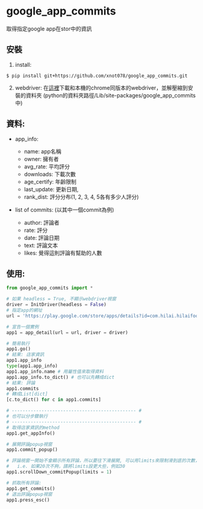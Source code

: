 # google_app_commits

取得指定google app在stor中的資訊

## 安裝
1. install:
```
$ pip install git+https://github.com/xnot078/google_app_commits.git
```
2. webdriver:
在[這裡](https://chromedriver.chromium.org/downloads)下載和本機的chrome同版本的webdriver，並解壓縮到安裝的資料夾
(python的資料夾路徑/Lib/site-packages/google_app_commits中)

## 資料:
* app_info:
    - name: app名稱
    - owner: 擁有者
    - avg_rate: 平均評分
    - downloads: 下載次數
    - age_certify: 年齡限制
    - last_update: 更新日期,
    - rank_dist: 評分分布(1, 2, 3, 4, 5各有多少人評分)

* list of commits: 
    (以其中一個commit為例)
    - author: 評論者
    - rate: 評分
    - date: 評論日期
    - text: 評論文本
    - likes: 覺得這則評論有幫助的人數

## 使用:
```python
from google_app_commits import *

# 如果 headless = True, 不顯示webdriver視窗
driver = InitDriver(headless = False)
# 指定app的網址
url = 'https://play.google.com/store/apps/details?id=com.hilai.hilaifoods'

# 宣告一個實例
app1 = app_detail(url = url, driver = driver)

# 簡易執行
app1.go()
# 結果: 店家資訊
app1.app_info
type(app1.app_info)
app1.app_info.name # 用屬性值來取得資料
app1.app_info.to_dict() # 也可以先轉成dict
# 結果: 評論
app1.commits
# 轉成List[dict]
[c.to_dict() for c in app1.commits]

# ---------------------------------------------- #
# 也可以分步驟執行
# ---------------------------------------------- #
# 取得店家資訊的method
app1.get_appInfo()

# 展開評論popup視窗
app1.commit_popup()

# 評論視窗一開始不會顯示所有評論，所以要往下滑展開, 可以用limits來限制滑到底的次數，預設為20(或先到底) 
#   i.e. 如果20次不夠，請將limits設更大些，例如30
app1.scrollDown_commitPopup(limits = 1)

# 抓取所有評論:
app1.get_commits()
# 退出評論popup視窗
app1.press_esc()
```